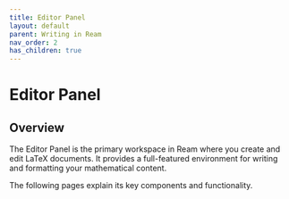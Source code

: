 ```yaml
---
title: Editor Panel
layout: default
parent: Writing in Ream
nav_order: 2
has_children: true
---
```


# Editor Panel

## Overview

The Editor Panel is the primary workspace in Ream where you create and edit LaTeX documents. It provides a full-featured environment for writing and formatting your mathematical content.

The following pages explain its key components and functionality.